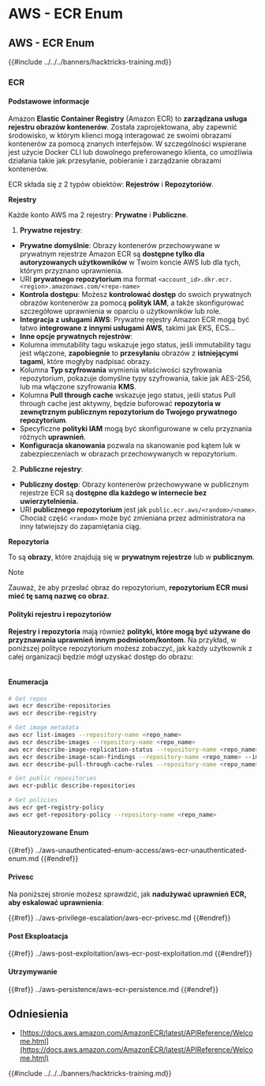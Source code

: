# AWS - ECR Enum

## AWS - ECR Enum

{{#include ../../../banners/hacktricks-training.md}}

### ECR

#### Podstawowe informacje

Amazon **Elastic Container Registry** (Amazon ECR) to **zarządzana usługa rejestru obrazów kontenerów**. Została zaprojektowana, aby zapewnić środowisko, w którym klienci mogą interagować ze swoimi obrazami kontenerów za pomocą znanych interfejsów. W szczególności wspierane jest użycie Docker CLI lub dowolnego preferowanego klienta, co umożliwia działania takie jak przesyłanie, pobieranie i zarządzanie obrazami kontenerów.

ECR składa się z 2 typów obiektów: **Rejestrów** i **Repozytoriów**.

**Rejestry**

Każde konto AWS ma 2 rejestry: **Prywatne** i **Publiczne**.

1. **Prywatne rejestry**:

- **Prywatne domyślnie**: Obrazy kontenerów przechowywane w prywatnym rejestrze Amazon ECR są **dostępne tylko dla autoryzowanych użytkowników** w Twoim koncie AWS lub dla tych, którym przyznano uprawnienia.
- URI **prywatnego repozytorium** ma format `<account_id>.dkr.ecr.<region>.amazonaws.com/<repo-name>`
- **Kontrola dostępu**: Możesz **kontrolować dostęp** do swoich prywatnych obrazów kontenerów za pomocą **polityk IAM**, a także skonfigurować szczegółowe uprawnienia w oparciu o użytkowników lub role.
- **Integracja z usługami AWS**: Prywatne rejestry Amazon ECR mogą być łatwo **integrowane z innymi usługami AWS**, takimi jak EKS, ECS...
- **Inne opcje prywatnych rejestrów**:
- Kolumna immutability tagu wskazuje jego status, jeśli immutability tagu jest włączone, **zapobiegnie** to **przesyłaniu** obrazów z **istniejącymi tagami**, które mogłyby nadpisać obrazy.
- Kolumna **Typ szyfrowania** wymienia właściwości szyfrowania repozytorium, pokazuje domyślne typy szyfrowania, takie jak AES-256, lub ma włączone szyfrowania **KMS**.
- Kolumna **Pull through cache** wskazuje jego status, jeśli status Pull through cache jest aktywny, będzie buforować **repozytoria w zewnętrznym publicznym repozytorium do Twojego prywatnego repozytorium**.
- Specyficzne **polityki IAM** mogą być skonfigurowane w celu przyznania różnych **uprawnień**.
- **Konfiguracja skanowania** pozwala na skanowanie pod kątem luk w zabezpieczeniach w obrazach przechowywanych w repozytorium.

2. **Publiczne rejestry**:

- **Publiczny dostęp**: Obrazy kontenerów przechowywane w publicznym rejestrze ECR są **dostępne dla każdego w internecie bez uwierzytelnienia.**
- URI **publicznego repozytorium** jest jak `public.ecr.aws/<random>/<name>`. Chociaż część `<random>` może być zmieniana przez administratora na inny łatwiejszy do zapamiętania ciąg.

**Repozytoria**

To są **obrazy**, które znajdują się w **prywatnym rejestrze** lub w **publicznym**.

> [!NOTE]
> Zauważ, że aby przesłać obraz do repozytorium, **repozytorium ECR musi mieć tę samą nazwę co obraz**.

#### Polityki rejestru i repozytoriów

**Rejestry i repozytoria** mają również **polityki, które mogą być używane do przyznawania uprawnień innym podmiotom/kontom**. Na przykład, w poniższej polityce repozytorium możesz zobaczyć, jak każdy użytkownik z całej organizacji będzie mógł uzyskać dostęp do obrazu:

<figure><img src="../../../images/image (280).png" alt=""><figcaption></figcaption></figure>

#### Enumeracja
```bash
# Get repos
aws ecr describe-repositories
aws ecr describe-registry

# Get image metadata
aws ecr list-images --repository-name <repo_name>
aws ecr describe-images --repository-name <repo_name>
aws ecr describe-image-replication-status --repository-name <repo_name> --image-id <image_id>
aws ecr describe-image-scan-findings --repository-name <repo_name> --image-id <image_id>
aws ecr describe-pull-through-cache-rules --repository-name <repo_name> --image-id <image_id>

# Get public repositories
aws ecr-public describe-repositories

# Get policies
aws ecr get-registry-policy
aws ecr get-repository-policy --repository-name <repo_name>
```
#### Nieautoryzowane Enum

{{#ref}}
../aws-unauthenticated-enum-access/aws-ecr-unauthenticated-enum.md
{{#endref}}

#### Privesc

Na poniższej stronie możesz sprawdzić, jak **nadużywać uprawnień ECR, aby eskalować uprawnienia**:

{{#ref}}
../aws-privilege-escalation/aws-ecr-privesc.md
{{#endref}}

#### Post Eksploatacja

{{#ref}}
../aws-post-exploitation/aws-ecr-post-exploitation.md
{{#endref}}

#### Utrzymywanie

{{#ref}}
../aws-persistence/aws-ecr-persistence.md
{{#endref}}

## Odniesienia

- [https://docs.aws.amazon.com/AmazonECR/latest/APIReference/Welcome.html](https://docs.aws.amazon.com/AmazonECR/latest/APIReference/Welcome.html)

{{#include ../../../banners/hacktricks-training.md}}
